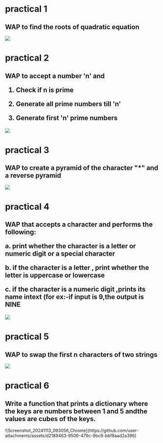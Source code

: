 # practical 1
<h2>WAP to find the roots of quadratic equation</h2>
<img src="https://github.com/user-attachments/assets/21cc524e-89fb-45a7-8d2b-79e0e8c07aea">

# practical 2
<h2>WAP to accept a number 'n' and 
  
1. Check if n is prime 

2. Generate all prime numbers till 'n' 

3. Generate first 'n' prime numbers
    </h2>
<img src="https://github.com/user-attachments/assets/4741c0c1-ceac-4a45-b032-e5e1e9e2192a">

# practical 3
<h2>WAP to create a pyramid of the character  "*" and a reverse pyramid  </h2>
<img src="https://github.com/user-attachments/assets/d450d8fb-3437-4f27-ac43-27c1bf4f6648">

# practical 4
<h2>WAP that accepts a character and performs the following: 
  

a. print whether the character is a letter or numeric digit or a special character 

b. if the character is a letter , print whether the letter is uppercase or lowercase

c. if the character is a numeric digit ,prints its name intext (for ex:-if input is 9,the output is NINE
</h2>
<img src="https://github.com/user-attachments/assets/ae7a0ff4-be86-49ba-a1ff-1ac1f70be418">

# practical 5
<h2>WAP to swap the first n characters of two strings</h2>
<img src="https://github.com/user-attachments/assets/c1a5ade9-4c35-4438-8025-98f88ad4d37c">

# practical 6
<h2>Write a function that prints a dictionary where the keys are numbers between 1 and 5 
andthe values are cubes of the keys.</h2>
![Screenshot_20241113_093056_Chrome](https://github.com/user-attachments/assets/d2189463-9506-479c-9bc6-bbf8aad2a396)

